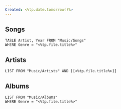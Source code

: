 ```yaml
---
Created: <%tp.date.tomorrow()%>
---
```

Songs
---
```dataview
TABLE Artist, Year FROM "Music/Songs"
WHERE Genre = "<%tp.file.title%>"
```
Artists
---
```dataview
LIST FROM "Music/Artists" AND [[<%tp.file.title%>]]
```
Albums
---
```dataview
LIST FROM "Music/Albums"
WHERE Genre = "<%tp.file.title%>"
```